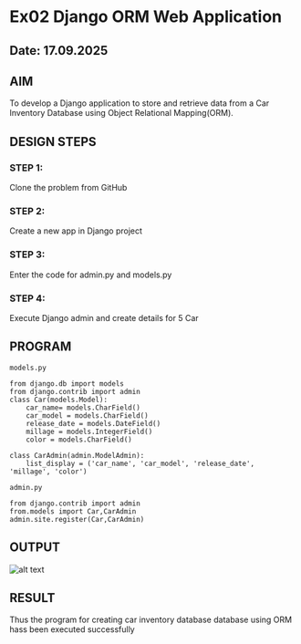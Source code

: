 # Ex02 Django ORM Web Application
## Date: 17.09.2025

## AIM
To develop a Django application to store and retrieve data from a Car Inventory Database using Object Relational Mapping(ORM).

## DESIGN STEPS

### STEP 1:
Clone the problem from GitHub

### STEP 2:
Create a new app in Django project

### STEP 3:
Enter the code for admin.py and models.py

### STEP 4:
Execute Django admin and create details for 5 Car 

## PROGRAM

```
models.py

from django.db import models
from django.contrib import admin
class Car(models.Model):
    car_name= models.CharField()
    car_model = models.CharField()
    release_date = models.DateField()
    millage = models.IntegerField()
    color = models.CharField()

class CarAdmin(admin.ModelAdmin):
    list_display = ('car_name', 'car_model', 'release_date', 'millage', 'color')

admin.py

from django.contrib import admin
from.models import Car,CarAdmin
admin.site.register(Car,CarAdmin)
 ```
## OUTPUT
![alt text](<../../exp2/Screenshot (21).png>)



## RESULT
Thus the program for creating car inventory database database using ORM hass been executed successfully
